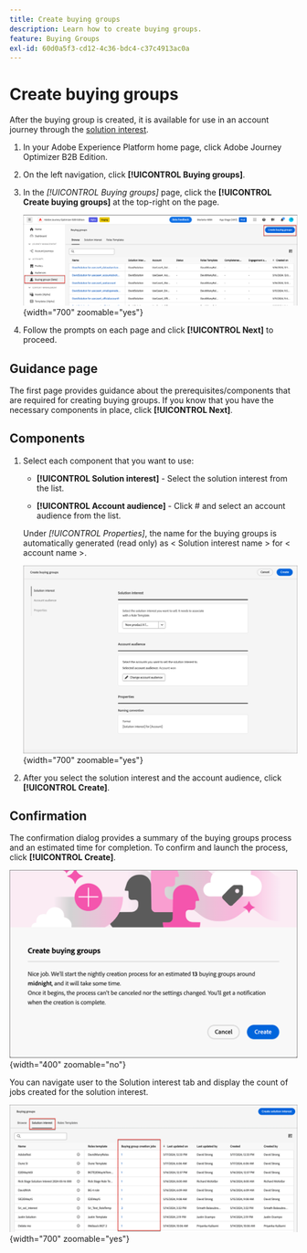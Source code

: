 ```yaml
---
title: Create buying groups
description: Learn how to create buying groups.
feature: Buying Groups
exl-id: 60d0a5f3-cd12-4c36-bdc4-c37c4913ac0a
---
```


# Create buying groups

After the buying group is created, it is available for use in an account journey through the [solution interest](./solution-interests.md).

1. In your Adobe Experience Platform home page, click Adobe Journey Optimizer B2B Edition.

1. On the left navigation, click **[!UICONTROL Buying groups]**.

1. In the _[!UICONTROL Buying groups]_ page, click the **[!UICONTROL Create buying groups]** at the top-right on the page.

   ![Click Create buying groups](./assets/buying-groups-create.png){width="700" zoomable="yes"}

1. Follow the prompts on each page and click **[!UICONTROL Next]** to proceed.

## Guidance page

The first page provides guidance about the prerequisites/components that are required for creating buying groups. If you know that you have the necessary components in place, click **[!UICONTROL Next]**.

## Components

1. Select each component that you want to use:

   * **[!UICONTROL Solution interest]** - Select the solution interest from the list.

   * **[!UICONTROL Account audience]** - Click # and select an account audience from the list.

   Under _[!UICONTROL Properties]_, the name for the buying groups is automatically generated (read only) as < Solution interest name > for < account name >.

   ![Click Create buying groups](./assets/buying-groups-create-components.png){width="700" zoomable="yes"}

1. After you select the solution interest and the account audience, click **[!UICONTROL Create]**.

## Confirmation

The confirmation dialog provides a summary of the buying groups process and an estimated time for completion. To confirm and launch the process, click **[!UICONTROL Create]**.

![Create buying groups confirmation dialog](./assets/buying-groups-create-confirm.png){width="400" zoomable="no"}

You can navigate user to the Solution interest tab and display the count of jobs created for the solution interest.

![Click Create buying groups](./assets/solution-interest-buying-group-jobs.png){width="700" zoomable="yes"}

<!-- Other buying group activities:

Member of buying group.
Assign a member of the buying group.
Remove a member of the buying group. -->
